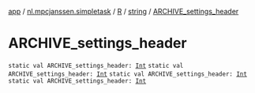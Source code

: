 [app](../../../index.md) / [nl.mpcjanssen.simpletask](../../index.md) / [R](../index.md) / [string](index.md) / [ARCHIVE_settings_header](.)

# ARCHIVE_settings_header

`static val ARCHIVE_settings_header: `[`Int`](https://kotlinlang.org/api/latest/jvm/stdlib/kotlin/-int/index.html)
`static val ARCHIVE_settings_header: `[`Int`](https://kotlinlang.org/api/latest/jvm/stdlib/kotlin/-int/index.html)
`static val ARCHIVE_settings_header: `[`Int`](https://kotlinlang.org/api/latest/jvm/stdlib/kotlin/-int/index.html)
`static val ARCHIVE_settings_header: `[`Int`](https://kotlinlang.org/api/latest/jvm/stdlib/kotlin/-int/index.html)